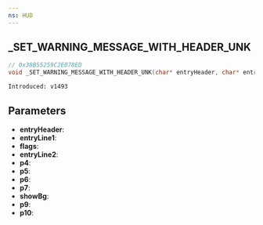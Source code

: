 ```yaml
---
ns: HUD
---
```

## _SET_WARNING_MESSAGE_WITH_HEADER_UNK

```c
// 0x38B55259C2E078ED
void _SET_WARNING_MESSAGE_WITH_HEADER_UNK(char* entryHeader, char* entryLine1, int flags, char* entryLine2, BOOL p4, Any p5, Any* p6, Any* p7, BOOL showBg, Any p9, Any p10);
```

```
Introduced: v1493
```

## Parameters
* **entryHeader**:
* **entryLine1**:
* **flags**:
* **entryLine2**:
* **p4**:
* **p5**:
* **p6**:
* **p7**:
* **showBg**:
* **p9**:
* **p10**:

